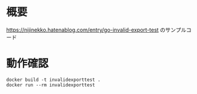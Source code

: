 # 概要
https://nijinekko.hatenablog.com/entry/go-invalid-export-test のサンプルコード

# 動作確認
```
docker build -t invalidexporttest .
docker run --rm invalidexporttest
```